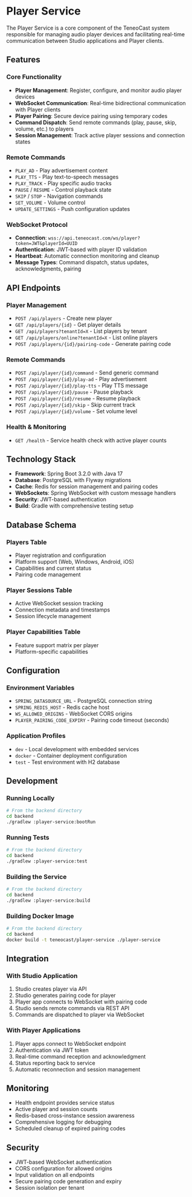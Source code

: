 # Player Service

The Player Service is a core component of the TeneoCast system responsible for managing audio player devices and facilitating real-time communication between Studio applications and Player clients.

## Features

### Core Functionality
- **Player Management**: Register, configure, and monitor audio player devices
- **WebSocket Communication**: Real-time bidirectional communication with Player clients
- **Player Pairing**: Secure device pairing using temporary codes
- **Command Dispatch**: Send remote commands (play, pause, skip, volume, etc.) to players
- **Session Management**: Track active player sessions and connection states

### Remote Commands
- `PLAY_AD` - Play advertisement content
- `PLAY_TTS` - Play text-to-speech messages
- `PLAY_TRACK` - Play specific audio tracks
- `PAUSE` / `RESUME` - Control playback state
- `SKIP` / `STOP` - Navigation commands
- `SET_VOLUME` - Volume control
- `UPDATE_SETTINGS` - Push configuration updates

### WebSocket Protocol
- **Connection**: `wss://api.teneocast.com/ws/player?token=JWT&playerId=UUID`
- **Authentication**: JWT-based with player ID validation
- **Heartbeat**: Automatic connection monitoring and cleanup
- **Message Types**: Command dispatch, status updates, acknowledgments, pairing

## API Endpoints

### Player Management
- `POST /api/players` - Create new player
- `GET /api/players/{id}` - Get player details
- `GET /api/players?tenantId=X` - List players by tenant
- `GET /api/players/online?tenantId=X` - List online players
- `POST /api/players/{id}/pairing-code` - Generate pairing code

### Remote Commands
- `POST /api/player/{id}/command` - Send generic command
- `POST /api/player/{id}/play-ad` - Play advertisement
- `POST /api/player/{id}/play-tts` - Play TTS message
- `POST /api/player/{id}/pause` - Pause playback
- `POST /api/player/{id}/resume` - Resume playback
- `POST /api/player/{id}/skip` - Skip current track
- `POST /api/player/{id}/volume` - Set volume level

### Health & Monitoring
- `GET /health` - Service health check with active player counts

## Technology Stack

- **Framework**: Spring Boot 3.2.0 with Java 17
- **Database**: PostgreSQL with Flyway migrations
- **Cache**: Redis for session management and pairing codes
- **WebSockets**: Spring WebSocket with custom message handlers
- **Security**: JWT-based authentication
- **Build**: Gradle with comprehensive testing setup

## Database Schema

### Players Table
- Player registration and configuration
- Platform support (Web, Windows, Android, iOS)
- Capabilities and current status
- Pairing code management

### Player Sessions Table
- Active WebSocket session tracking
- Connection metadata and timestamps
- Session lifecycle management

### Player Capabilities Table
- Feature support matrix per player
- Platform-specific capabilities

## Configuration

### Environment Variables
- `SPRING_DATASOURCE_URL` - PostgreSQL connection string
- `SPRING_REDIS_HOST` - Redis cache host
- `WS_ALLOWED_ORIGINS` - WebSocket CORS origins
- `PLAYER_PAIRING_CODE_EXPIRY` - Pairing code timeout (seconds)

### Application Profiles
- `dev` - Local development with embedded services
- `docker` - Container deployment configuration
- `test` - Test environment with H2 database

## Development

### Running Locally
```bash
# From the backend directory
cd backend
./gradlew :player-service:bootRun
```

### Running Tests
```bash
# From the backend directory
cd backend
./gradlew :player-service:test
```

### Building the Service
```bash
# From the backend directory
cd backend
./gradlew :player-service:build
```

### Building Docker Image
```bash
# From the backend directory
cd backend
docker build -t teneocast/player-service ./player-service
```

## Integration

### With Studio Application
1. Studio creates player via API
2. Studio generates pairing code for player
3. Player app connects to WebSocket with pairing code
4. Studio sends remote commands via REST API
5. Commands are dispatched to player via WebSocket

### With Player Applications
1. Player apps connect to WebSocket endpoint
2. Authentication via JWT token
3. Real-time command reception and acknowledgment
4. Status reporting back to service
5. Automatic reconnection and session management

## Monitoring

- Health endpoint provides service status
- Active player and session counts
- Redis-based cross-instance session awareness
- Comprehensive logging for debugging
- Scheduled cleanup of expired pairing codes

## Security

- JWT-based WebSocket authentication
- CORS configuration for allowed origins
- Input validation on all endpoints
- Secure pairing code generation and expiry
- Session isolation per tenant